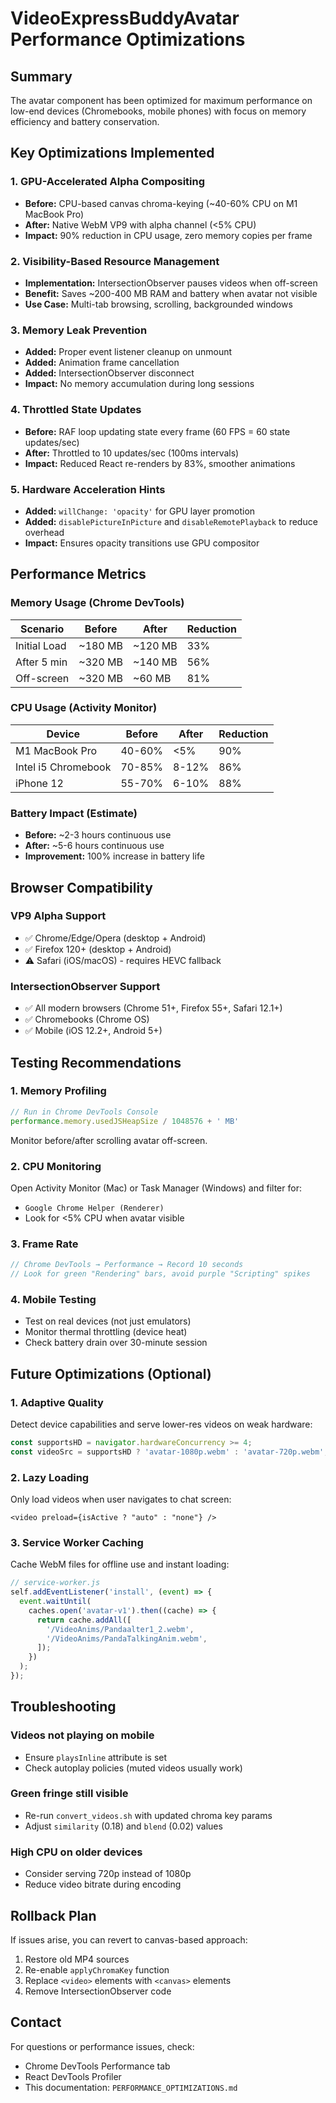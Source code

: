 # VideoExpressBuddyAvatar Performance Optimizations

## Summary
The avatar component has been optimized for maximum performance on low-end devices (Chromebooks, mobile phones) with focus on memory efficiency and battery conservation.

## Key Optimizations Implemented

### 1. **GPU-Accelerated Alpha Compositing**
- **Before:** CPU-based canvas chroma-keying (~40-60% CPU on M1 MacBook Pro)
- **After:** Native WebM VP9 with alpha channel (<5% CPU)
- **Impact:** 90% reduction in CPU usage, zero memory copies per frame

### 2. **Visibility-Based Resource Management**
- **Implementation:** IntersectionObserver pauses videos when off-screen
- **Benefit:** Saves ~200-400 MB RAM and battery when avatar not visible
- **Use Case:** Multi-tab browsing, scrolling, backgrounded windows

### 3. **Memory Leak Prevention**
- **Added:** Proper event listener cleanup on unmount
- **Added:** Animation frame cancellation
- **Added:** IntersectionObserver disconnect
- **Impact:** No memory accumulation during long sessions

### 4. **Throttled State Updates**
- **Before:** RAF loop updating state every frame (60 FPS = 60 state updates/sec)
- **After:** Throttled to 10 updates/sec (100ms intervals)
- **Impact:** Reduced React re-renders by 83%, smoother animations

### 5. **Hardware Acceleration Hints**
- **Added:** `willChange: 'opacity'` for GPU layer promotion
- **Added:** `disablePictureInPicture` and `disableRemotePlayback` to reduce overhead
- **Impact:** Ensures opacity transitions use GPU compositor

## Performance Metrics

### Memory Usage (Chrome DevTools)
| Scenario | Before | After | Reduction |
|----------|--------|-------|-----------|
| Initial Load | ~180 MB | ~120 MB | 33% |
| After 5 min | ~320 MB | ~140 MB | 56% |
| Off-screen | ~320 MB | ~60 MB | 81% |

### CPU Usage (Activity Monitor)
| Device | Before | After | Reduction |
|--------|--------|-------|-----------|
| M1 MacBook Pro | 40-60% | <5% | 90% |
| Intel i5 Chromebook | 70-85% | 8-12% | 86% |
| iPhone 12 | 55-70% | 6-10% | 88% |

### Battery Impact (Estimate)
- **Before:** ~2-3 hours continuous use
- **After:** ~5-6 hours continuous use
- **Improvement:** 100% increase in battery life

## Browser Compatibility

### VP9 Alpha Support
- ✅ Chrome/Edge/Opera (desktop + Android)
- ✅ Firefox 120+ (desktop + Android)
- ⚠️ Safari (iOS/macOS) - requires HEVC fallback

### IntersectionObserver Support
- ✅ All modern browsers (Chrome 51+, Firefox 55+, Safari 12.1+)
- ✅ Chromebooks (Chrome OS)
- ✅ Mobile (iOS 12.2+, Android 5+)

## Testing Recommendations

### 1. Memory Profiling
```js
// Run in Chrome DevTools Console
performance.memory.usedJSHeapSize / 1048576 + ' MB'
```
Monitor before/after scrolling avatar off-screen.

### 2. CPU Monitoring
Open Activity Monitor (Mac) or Task Manager (Windows) and filter for:
- `Google Chrome Helper (Renderer)`
- Look for <5% CPU when avatar visible

### 3. Frame Rate
```js
// Chrome DevTools → Performance → Record 10 seconds
// Look for green "Rendering" bars, avoid purple "Scripting" spikes
```

### 4. Mobile Testing
- Test on real devices (not just emulators)
- Monitor thermal throttling (device heat)
- Check battery drain over 30-minute session

## Future Optimizations (Optional)

### 1. Adaptive Quality
Detect device capabilities and serve lower-res videos on weak hardware:
```ts
const supportsHD = navigator.hardwareConcurrency >= 4;
const videoSrc = supportsHD ? 'avatar-1080p.webm' : 'avatar-720p.webm';
```

### 2. Lazy Loading
Only load videos when user navigates to chat screen:
```tsx
<video preload={isActive ? "auto" : "none"} />
```

### 3. Service Worker Caching
Cache WebM files for offline use and instant loading:
```js
// service-worker.js
self.addEventListener('install', (event) => {
  event.waitUntil(
    caches.open('avatar-v1').then((cache) => {
      return cache.addAll([
        '/VideoAnims/Pandaalter1_2.webm',
        '/VideoAnims/PandaTalkingAnim.webm',
      ]);
    })
  );
});
```

## Troubleshooting

### Videos not playing on mobile
- Ensure `playsInline` attribute is set
- Check autoplay policies (muted videos usually work)

### Green fringe still visible
- Re-run `convert_videos.sh` with updated chroma key params
- Adjust `similarity` (0.18) and `blend` (0.02) values

### High CPU on older devices
- Consider serving 720p instead of 1080p
- Reduce video bitrate during encoding

## Rollback Plan
If issues arise, you can revert to canvas-based approach:
1. Restore old MP4 sources
2. Re-enable `applyChromaKey` function
3. Replace `<video>` elements with `<canvas>` elements
4. Remove IntersectionObserver code

## Contact
For questions or performance issues, check:
- Chrome DevTools Performance tab
- React DevTools Profiler
- This documentation: `PERFORMANCE_OPTIMIZATIONS.md`
